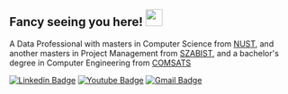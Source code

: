 ## Fancy seeing you here! <img src="https://raw.githubusercontent.com/aemmadi/aemmadi/master/wave.gif" width="30">

A Data Professional with masters in Computer Science from [NUST](https://seecs.nust.edu.pk/), and another masters in Project Management from [SZABIST](https://szabist-isb.edu.pk/management-sciences/ms-project-management/), and a bachelor's degree in Computer Engineering from [COMSATS](http://ww2.comsats.edu.pk/ee/)

[![Linkedin Badge](https://img.shields.io/badge/-UmarKhan-blue?style=flat-square&logo=Linkedin&logoColor=white&link=https://www.linkedin.com/in/umar-khan-5b3948122/)](https://www.linkedin.com/in/umar-khan-5b3948122/)
[![Youtube Badge](https://img.shields.io/badge/-MeYouAndData-darkred?style=flat-square&logo=youtube&logoColor=white&link=https://www.youtube.com/channel/UCqZ-TLxTgkPyUalrmpO4rEw)](https://www.youtube.com/channel/UCqZ-TLxTgkPyUalrmpO4rEw)
[![Gmail Badge](https://img.shields.io/badge/-umarkhanworks@gmail.com-c14438?style=flat-square&logo=Gmail&logoColor=white&link=mailto:umarkhanworks@gmail.com)](mailto:umarkhanworks@gmail.com)
